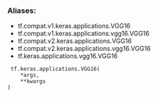 ### Aliases:
- tf.compat.v1.keras.applications.VGG16
- tf.compat.v1.keras.applications.vgg16.VGG16
- tf.compat.v2.keras.applications.VGG16
- tf.compat.v2.keras.applications.vgg16.VGG16
- tf.keras.applications.vgg16.VGG16

```
 tf.keras.applications.VGG16(
    *args,
    **kwargs
)
```
